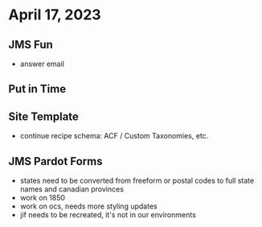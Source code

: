 # April 17, 2023

## JMS Fun
- answer email

## Put in Time

## Site Template
- continue recipe schema: ACF / Custom Taxonomies, etc.

## JMS Pardot Forms
- states need to be converted from freeform or postal codes to full state names and canadian provinces
- work on 1850
- work on ocs, needs more styling updates
- jif needs to be recreated, it's not in our environments